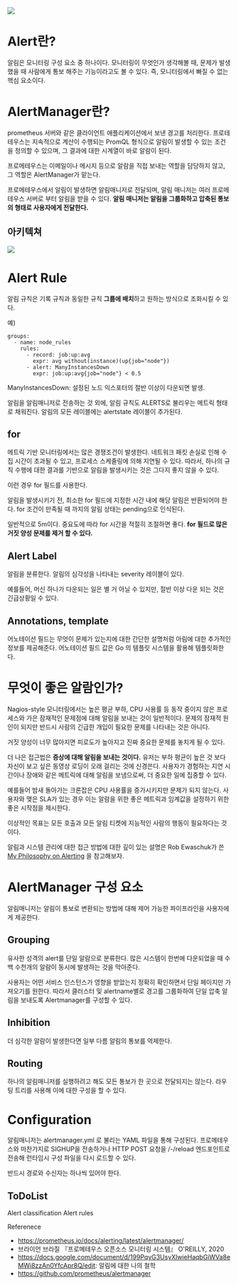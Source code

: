 ![](https://velog.velcdn.com/images/hyunshoon/post/cf7d5512-0cec-42bb-b362-eb3c7070f4f5/image.png)

# Alert란?

알림은 모니터링 구성 요소 중 하나이다. 모니터링이 무엇인가 생각해볼 때, 문제가 발생했을 때 사람에게 통보 해주는 기능이라고도 볼 수 있다. 즉, 모니터링에서 빠질 수 없는 핵심 요소이다.


# AlertManager란?

prometheus 서버와 같은 클라이언트 애플리케이션에서 보낸 경고를 처리한다. 프로테테우스는 지속적으로 계산이 수행되는 PromQL 형식으로 알림이 발생할 수 있는 조건을 정의할 수 있으며, 그 결과에 대한 시계열이 바로 알람이 된다.

프로메테우스는 이메일이나 메시지 등으로 알람을 직접 보내는 역할을 담당하지 않고, 그 역할은  AlertManager가 맡는다.

프로메테우스에서 알림이 발생하면 알림매니저로 전달되며, 알림 매니저는 여러 프로메테우스 서버로 부터 알림을 받을 수 있다. **알림 매니저는 알림을 그룹화하고 압축된 통보의 형태로 사용자에게 전달한다.**

## 아키텍쳐

![](https://velog.velcdn.com/images/hyunshoon/post/7945167e-8cf7-4e9a-8437-1965b3e3d6c9/image.png)


# Alert Rule

알림 규칙은 기록 규칙과 동일한 규칙 **그룹에 배치**하고 원하는 방식으로 조화시킬 수 있다.

예)

```
groups:
  - name: node_rules
    rules:
      - record: job:up:avg
        expr: avg without(instance)(up{job="node"})
      - alert: ManyInstancesDown
        expr: job:up:avg{job="node"} < 0.5
```

ManyInstancesDown: 설정된 노드 익스포터의 절반 이상이 다운되면 발생. 

알림을 알림매니저로 전송하는 것 외에, 알림 규칙도 ALERTS로 불리우는 메트릭 형태로 채워진다. 알림의 모든 레이블에는 alertstate 레이블이 추가된다. 

## for

메트릭 기반 모니터링에서는 많은 경쟁조건이 발생한다. 네트워크 패킷 손실로 인해 수집 시간이 초과될 수 있고, 프로세스 스케줄링에 의해 지연될 수 있다. 따라서, 하나의 규칙 수행에 대한 결과를 기반으로 알림을 발생시키는 것은 그다지 좋지 않을 수 있다.

이런 경우 for 필드를 사용한다.

알림을 발생시키기 전, 최소한 for 필드에 지정한 시간 내에 해당 알림은 반환되어야 한다. for 조건이 만족될 때 까지의 알림 상태는 pending으로 인식된다. 

일반적으로 5m이다. 중요도에 따라 for 시간을 적절히 조절하면 좋다. **for 필드로 많은 거짓 양성 문제를 제거 할 수 있다.**

## Alert Label

알림을 분류한다. 알림의 심각성을 나타내는 severity 레이블이 있다.

예를들어, 머신 하나가 다운되는 일은 별 거 아닐 수 있지만, 절반 이상 다운 되는 것은 긴급상황일 수 있다.

## Annotations, template

어노테이션 필드는 무엇이 문제가 있는지에 대한 간단한 설명처럼 아림에 대한 추가적인 정보를 제공해준다. 어노테이션 필드 값은 Go 의 템플릿 시스템을 활용해 템플릿화한다.

# 무엇이 좋은 알람인가?

Nagios-style 모니터링에서는 높은 평균 부하, CPU 사용률 등 동작 중이지 않은 프로세스와 가은 잠재적인 문제점에 대해 알림을 보내는 것이 일반적이다. 문제의 잠재적 원인이 되지만 반드시 사람의 긴급한 개입이 필요한 문제를 나타내는 것은 아니다.

거짓 양성이 너무 많아지면 피로도가 높아지고 진짜 중요한 문제를 놓치게 될 수 있다. 

더 나은 접근법은 **증상에 대해 알림을 보내는 것이다.** 유저는 부하 평균이 높은 것 보다 자신이 보고 싶은 동영상 로딩이 오래 걸리는 것에 신경쓴다. 사용자가 경험하는 지연 시간이나 장애와 같은 메트릭에 대해 알림을 보냄으로써, 더 중요한 일에 집중할 수 있다.

예를들어 밤새 돌아가는 크론잡은 CPU 사용률을 증가시키지만 문제가 되지 않는다. 사용자와 맺은 SLA가 있는 경우 이는 알람을 위한 좋은 메트릭과 임계값을 설정하기 위한 좋은 시작점을 제시한다.

이상적인 목표는 모든 호출과 모든 알림 티켓에 지능적인 사람의 행동이 필요하다는 것이다.

알림과 시스템 관리에 대한 접근 방법에 대한 깊이 있는 설명은 Rob Ewaschuk가 쓴 [My Philosophy on Alerting](https://docs.google.com/document/d/199PqyG3UsyXlwieHaqbGiWVa8eMWi8zzAn0YfcApr8Q/edit) 을 참고해보자.

# AlertManager 구성 요소

알림매니저는 알림이 통보로 변환되는 방법에 대해 제어 가능한 파이프라인을 사용자에게 제공한다.

## Grouping

유사한 성격의 alert를 단일 알람으로 분류한다. 많은 시스템이 한번에 다운되었을 때 수백 수천개의 알람이 동시에 발생하는 것을 막아준다. 

사용자는 어떤 서비스 인스턴스가 영향을 받았는지 정확히 확인하면서 단일 페이지만 가져오기를 원한다. 따라서 클러스터 및 alertname별로 경고를 그룹화하여 단일 압축 알림을 보내도록 Alertmanager를 구성할 수 있다.


## Inhibition

더 심각한 알람이 발생한다면 일부 다름 알림의 통보를 억제한다.


## Routing

하나의 알림매니저를 실행하려고 해도 모든 통보가 한 곳으로 전달되지는 않는다. 라우팅 트리를 사용해 이에 대한 구성을 할 수 있다.


# Configuration

알림매니저는 alertmanager.yml 로 불리는 YAML 파일을 통해 구성된다. 프로메테우스와 마찬가지로 SIGHUP을 전송하거나 HTTP POST 요청을 /-/reload 엔드포인트로 전송해 런타임시 구성 파일을 다시 로드할 수 있다.

반드시 경로와 수신자는 하나씩 있어야 한다.


## ToDoList

Alert classification
Alert rules



Referenece
- https://prometheus.io/docs/alerting/latest/alertmanager/
- 브라이언 브라질 『프로메테우스 오픈소스 모니터링 시스템』 O'REILLY, 2020
- https://docs.google.com/document/d/199PqyG3UsyXlwieHaqbGiWVa8eMWi8zzAn0YfcApr8Q/edit: 알림에 대한 나의 철학
- https://github.com/prometheus/alertmanager 
